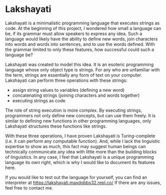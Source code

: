 # Lakshayati
Lakshayati is a minimalistic programming language that executes strings as code. At the beginning of this project, I wondered how small a language can be, if its grammar must allow speakers to express any idea. Such a language would likely have the ability to define new words, join characters into words and words into sentences, and to use the words defined. With the grammar limited to only these features, how successful could such a language be?

Lakshayati was created to model this idea. It is an esoteric programming language whose only object type is strings. For any who are unfamiliar with the term, strings are essentially any form of text on your computer. Lakshayati can perform three operations with these strings:
-	assign string values to variables (defining a new word) 
-	concatenating strings (joining characters and words together)
-	executing strings as code

The role of string execution is more complex. By executing strings, programmers not only define new concepts, but can use them freely. It is similar to defining new functions in other programming languages, only Lakshayati structures these functions like strings.

With these three operations, I have proven Lakshayati is Turing-complete (i.e. it can perform any computable function). And, while I lack the linguistic expertise to show as much, this fact may suggest human beings can technically communicate any idea with little more than the building blocks of linguistics. In any case, I feel that Lakshayati is a unique programming language its own right, which is why I would like to document its features here.

If you would like to test out the language for yourself, you can find an interpreter at https://lakshayati.maxdobbs32.repl.co/ If there are any issues, feel free to contact me.
